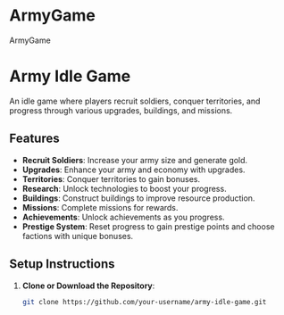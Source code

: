 # ArmyGame
ArmyGame
# Army Idle Game

An idle game where players recruit soldiers, conquer territories, and progress through various upgrades, buildings, and missions.

## Features

- **Recruit Soldiers**: Increase your army size and generate gold.
- **Upgrades**: Enhance your army and economy with upgrades.
- **Territories**: Conquer territories to gain bonuses.
- **Research**: Unlock technologies to boost your progress.
- **Buildings**: Construct buildings to improve resource production.
- **Missions**: Complete missions for rewards.
- **Achievements**: Unlock achievements as you progress.
- **Prestige System**: Reset progress to gain prestige points and choose factions with unique bonuses.

## Setup Instructions

1. **Clone or Download the Repository**:

   ```bash
   git clone https://github.com/your-username/army-idle-game.git
